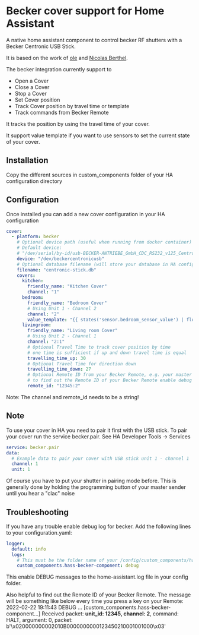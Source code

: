 # Becker cover support for Home Assistant

A native home assistant component to control becker RF shutters with a Becker Centronic USB Stick.

It is based on the work of [ole](https://github.com/ole1986) and [Nicolas Berthel](https://github.com/nicolasberthel).

The becker integration currently support to
- Open a Cover
- Close a Cover
- Stop a Cover
- Set Cover position
- Track Cover position by travel time or template
- Track commands from Becker Remote

It tracks the position by using the travel time of your cover.

It support value template if you want to use sensors to set the current state of your cover.


## Installation

Copy the different sources in custom_components folder of your HA configuration directory

## Configuration

Once installed you can add a new cover configuration in your HA configuration

```yaml
cover:
  - platform: becker
    # Optional device path (useful when running from docker container)
    # Default device:
    # "/dev/serial/by-id/usb-BECKER-ANTRIEBE_GmbH_CDC_RS232_v125_Centronic-if00"
    device: "/dev/beckercentronicusb"
    # Optional database filename (will store your database in HA config folder)
    filename: "centronic-stick.db"
    covers:
      kitchen:
        friendly_name: "Kitchen Cover"
        channel: "1"
      bedroom:
        friendly_name: "Bedroom Cover"
        # Using Unit 1 - Channel 2
        channel: "2"
        value_template: "{{ states('sensor.bedroom_sensor_value') | float > 22 }}"
      livingroom:
        friendly_name: "Living room Cover"
        # Using Unit 2 - Channel 1
        channel: "2:1"
        # Optional Travel Time to track cover position by time
        # one time is sufficient if up and down travel time is equal
        travelling_time_up: 30
        # Optional Travel Time for direction down
        travelling_time_down: 27
        # Optional Remote ID from your Becker Remote, e.g. your master sender (multiple ID's separated by comma are possible)
        # to find out the Remote ID of your Becker Remote enable debug log for becker
        remote_id: "12345:2"
```

Note: The channel and remote_id needs to be a string!

## Note

To use your cover in HA you need to pair it first with the USB stick. To pair your cover run the service becker.pair. See HA Developer Tools -> Services

```yaml
service: becker.pair
data:
  # Example data to pair your cover with USB stick unit 1 - channel 1
  channel: 1
  unit: 1
```

Of course you have to put your shutter in pairing mode before. This is generally done by holding the programming button of your master sender until you hear a "clac" noise

## Troubleshooting

If you have any trouble enable debug log for becker. Add the following lines to your configuration.yaml:

```yaml
logger:
  default: info
  logs:
    # This must be the folder name of your /config/custom_components/hass-becker-component folder
    custom_components.hass-becker-component: debug
```

This enable DEBUG messages to the home-assistant.log file in your config folder.

Also helpful to find out the Remote ID of your Becker Remote. The message will be something like below every time you press a key on your Remote:
2022-02-22 19:11:43 DEBUG ... \[custom_components.hass-becker-component...\] Received packet: **unit_id: 12345, channel: 2**, command: HALT, argument: 0, packet: b'\x020000000002010B0000000000123450210001001000\x03'
